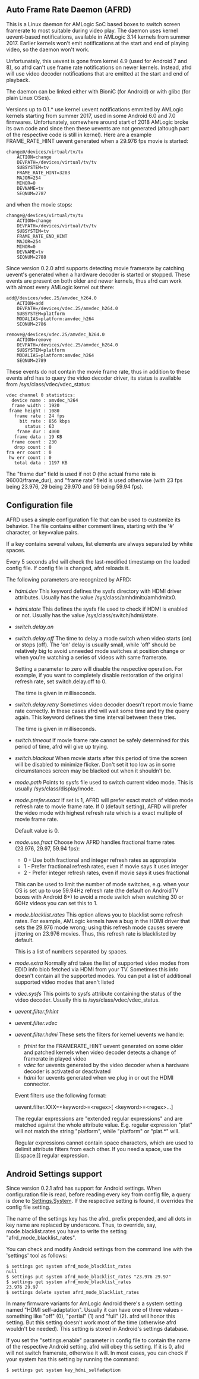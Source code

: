 Auto Frame Rate Daemon (AFRD)
-----------------------------

This is a Linux daemon for AMLogic SoC based boxes to switch screen
framerate to most suitable during video play. The daemon uses kernel
uevent-based notifications, available in AMLogic 3.14 kernels from
summer 2017. Earlier kernels won't emit notifications at the start
and end of playing video, so the daemon won't work.

Unfortunately, this uevent is gone from kernel 4.9 (used for
Android 7 and 8), so afrd can't use frame rate notifications
on newer kernels. Instead, afrd will use video decoder notifications
that are emitted at the start and end of playback.

The daemon can be linked either with BioniC (for Android) or with
glibc (for plain Linux OSes).

Versions up to 0.1.* use kernel uevent notifications emmited by
AMLogic kernels starting from summer 2017, used in some Android 6.0
and 7.0 firmwares. Unfortunately, somewhere around start of 2018
AMLogic broke its own code and since then these uevents are not
generated (altough part of the respective code is still in kernel).
Here are a example FRAME_RATE_HINT uevent generated when a 29.976
fps movie is started:
```
change@/devices/virtual/tv/tv
    ACTION=change
    DEVPATH=/devices/virtual/tv/tv
    SUBSYSTEM=tv
    FRAME_RATE_HINT=3203
    MAJOR=254
    MINOR=0
    DEVNAME=tv
    SEQNUM=2787
```
and when the movie stops:
```
change@/devices/virtual/tv/tv
    ACTION=change
    DEVPATH=/devices/virtual/tv/tv
    SUBSYSTEM=tv
    FRAME_RATE_END_HINT
    MAJOR=254
    MINOR=0
    DEVNAME=tv
    SEQNUM=2788
```
Since version 0.2.0 afrd supports detecting movie framerate by
catching uevent's generated when a hardware decoder is started
or stopped. These events are present on both older and newer
kernels, thus afrd can work with almost every AMLogic kernel
out there:
```
add@/devices/vdec.25/amvdec_h264.0
    ACTION=add
    DEVPATH=/devices/vdec.25/amvdec_h264.0
    SUBSYSTEM=platform
    MODALIAS=platform:amvdec_h264
    SEQNUM=2786

remove@/devices/vdec.25/amvdec_h264.0
    ACTION=remove
    DEVPATH=/devices/vdec.25/amvdec_h264.0
    SUBSYSTEM=platform
    MODALIAS=platform:amvdec_h264
    SEQNUM=2789
```
These events do not contain the movie frame rate, thus in addition
to these events afrd has to query the video decoder driver, its status
is available from /sys/class/vdec/vdec_status:
```
vdec channel 0 statistics:
  device name : amvdec_h264
  frame width : 1920
 frame height : 1080
   frame rate : 24 fps
     bit rate : 856 kbps
       status : 63
    frame dur : 4000
   frame data : 19 KB
  frame count : 230
   drop count : 0
fra err count : 0
 hw err count : 0
   total data : 1197 KB
```
The "frame dur" field is used if not 0 (the actual frame rate is
96000/frame_dur), and "frame rate" field is used otherwise
(with 23 fps being 23.976, 29 being 29.970 and 59 being 59.94 fps).

Configuration file
------------------

AFRD uses a simple configuration file that can be used to customize
its behavior. The file contains either comment lines, starting with
the '#' character, or key=value pairs.

If a key contains several values, list elements are always separated
by white spaces.

Every 5 seconds afrd will check the last-modified timestamp on the
loaded config file. If config file is changed, afrd reloads it.

The following parameters are recognized by AFRD:

* *hdmi.dev*
    This keyword defines the sysfs directory with HDMI driver attributes.
    Usually has the value /sys/class/amhdmitx/amhdmitx0.

* *hdmi.state*
    This defines the sysfs file used to check if HDMI is enabled or not.
    Usually has the value /sys/class/switch/hdmi/state.

* *switch.delay.on*
* *switch.delay.off*
    The time to delay a mode switch when video starts (on) or stops (off).
    The 'on' delay is usually small, while 'off' should be relatively big
    to avoid unneeded mode switches at position change or when you're
    watching a series of videos with same framerate.

    Setting a parameter to zero will disable the respective operation.
    For example, if you want to completely disable restoration of the
    original refresh rate, set switch.delay.off to 0.

    The time is given in milliseconds.

* *switch.delay.retry*
    Sometimes video decoder doesn't report movie frame rate correctly.
    In these cases afrd will wait some time and try the query again.
    This keyword defines the time interval between these tries.

    The time is given in milliseconds.

* *switch.timeout*
    If movie frame rate cannot be safely determined for this period
    of time, afrd will give up trying.

* *switch.blackout*
    When movie starts after this period of time the screen will be
    disabled to minimize flicker. Don't set it too low as in some
    circumstances screen may be blacked out when it shouldn't be.

* *mode.path*
    Points to sysfs file used to switch current video mode.
    This is usually /sys/class/display/mode.

* *mode.prefer.exact*
    If set is 1, AFRD will prefer exact match of video mode refresh rate
    to movie frame rate. If 0 (default setting), AFRD will prefer the
    video mode with highest refresh rate which is a exact multiple of
    movie frame rate.

    Default value is 0.

* *mode.use.fract*
    Choose how AFRD handles fractional frame rates (23.976, 29.97, 59.94 fps):

    * 0 - Use both fractional and integer refresh rates as appropiate
    * 1 - Prefer fractional refresh rates, even if movie says it uses integer
    * 2 - Prefer integer refresh rates, even if movie says it uses fractional

    This can be used to limit the number of mode switches, e.g. when your OS
    is set up to use 59.94Hz refresh rate (the default on AndroidTV boxes with
    Android 8+) to avoid a mode switch when watching 30 or 60Hz videos
    you can set this to 1.

* *mode.blacklist.rates*
    This option allows you to blacklist some refresh rates. For example,
    AMLogic kernels have a bug in the HDMI driver that sets the 29.976 mode
    wrong; using this refresh mode causes severe jittering on 23.976 movies.
    Thus, this refresh rate is blacklisted by default.

    This is a list of numbers separated by spaces.

* *mode.extra*
    Normally afrd takes the list of supported video modes from EDID info blob
    fetched via HDMI from your TV. Sometimes this info doesn't contain all the
    supported modes. You can put a list of additional supported video modes
    that aren't listed

* *vdec.sysfs*
    This points to sysfs attribute containing the status of the video decoder.
    Usually this is /sys/class/vdec/vdec_status.

* *uevent.filter.frhint*
* *uevent.filter.vdec*
* *uevent.filter.hdmi*
    These sets the filters for kernel uevents we handle:
    * *frhint* for the FRAMERATE_HINT uevent generated on some older and patched
        kernels when video decoder detects a change of framerate in played video
    * *vdec* for uevents generated by the video decoder when a hardware decoder
        is activated or deactivated
    * *hdmi* for uevents generated when we plug in or out the HDMI connector.

    Event filters use the following format:

    uevent.filter.XXX=&lt;keyword&gt;=&lt;regex&gt;[ &lt;keyword&gt;=&lt;regex&gt;...]

    The regular expressions are "extended regular expressions" and are matched
    against the whole attribute value. E.g. regular expression "plat" will not
    match the string "platform", while "platform" or "plat.*" will.

    Regular expressions cannot contain space characters, which are used to
    delimit attribute filters from each other. If you need a space, use the
    [[:space:]] regular expression.


Android Settings support
------------------------

Since version 0.2.1 afrd has support for Android settings. When configuration
file is read, before reading every key from config file, a query is done to
[Settings.System](https://developer.android.com/reference/android/provider/Settings.System).
If the respective setting is found, it overrides the config file setting.

The name of the settings key has the afrd_ prefix prepended, and all dots in
key name are replaced by underscore. Thus, to override, say, mode.blacklist.rates
you have to write the setting "afrd_mode_blacklist_rates".

You can check and modify Android settings from the command line with the
'settings' tool as follows:

    $ settings get system afrd_mode_blacklist_rates
    null
    $ settings put system afrd_mode_blacklist_rates "23.976 29.97"
    $ settings get system afrd_mode_blacklist_rates
    23.976 29.97
    $ settings delete system afrd_mode_blacklist_rates

In many firmware variants for AmLogic Android there's a system setting named
"HDMI self-adaptation". Usually it can have one of three values - something
like "off" (0), "partial" (1) and "full" (2). afrd will honor this setting.
But this setting doesn't work most of the time (otherwise afrd wouldn't be
needed). This setting is stored in Android's settings database.

If you set the "settings.enable" parameter in config file to contain the
name of the respective Android setting, afrd will obey this setting.
If it is 0, afrd will not switch framerate, otherwise it will.
In most cases, you can check if your system has this setting by
running the command:

    $ settings get system key_hdmi_selfadaption
